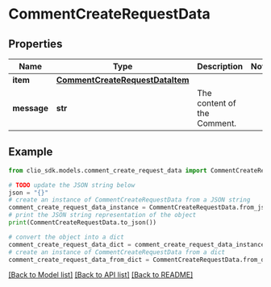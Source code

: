 # CommentCreateRequestData


## Properties

Name | Type | Description | Notes
------------ | ------------- | ------------- | -------------
**item** | [**CommentCreateRequestDataItem**](CommentCreateRequestDataItem.md) |  | 
**message** | **str** | The content of the Comment. | 

## Example

```python
from clio_sdk.models.comment_create_request_data import CommentCreateRequestData

# TODO update the JSON string below
json = "{}"
# create an instance of CommentCreateRequestData from a JSON string
comment_create_request_data_instance = CommentCreateRequestData.from_json(json)
# print the JSON string representation of the object
print(CommentCreateRequestData.to_json())

# convert the object into a dict
comment_create_request_data_dict = comment_create_request_data_instance.to_dict()
# create an instance of CommentCreateRequestData from a dict
comment_create_request_data_from_dict = CommentCreateRequestData.from_dict(comment_create_request_data_dict)
```
[[Back to Model list]](../README.md#documentation-for-models) [[Back to API list]](../README.md#documentation-for-api-endpoints) [[Back to README]](../README.md)



